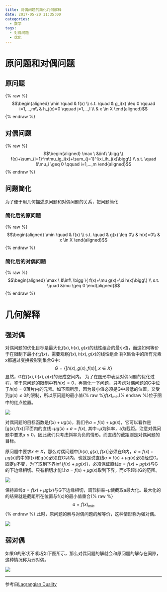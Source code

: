 ```yaml
---
title: 对偶问题的简化几何解释
date: 2017-05-20 11:35:00
categories:
  - 数学
tags: 
  - 对偶问题
  - 优化
---
```


# 原问题和对偶问题
## 原问题
{% raw %}
$$\begin{aligned} \min \quad & f(x) \\
s.t. \quad & g_i(x) \leq 0 \qquad i=1,...,m\\
& h_j(x)=0 \qquad j=1,...,l \\
& x \in X
\end{aligned}$$
{% endraw %}
## 对偶问题
{% raw %}
$$\begin{aligned} \max \ &\inf\ \bigg \{ f(x)+\sum_{i=1}^m\mu_ig_i(x)+\sum_{j=1}^l\xi_ih_j(x)\bigg\} \\
s.t. \quad &\mu_i \geq 0 \qquad i=1,...,m
\end{aligned}$$
{% endraw %}

## 问题简化
为了便于用几何描述原问题和对偶问题的关系，把问题简化
### 简化后的原问题
{% raw %}
$$\begin{aligned} \min \quad & f(x) \\
s.t. \quad & g(x) \leq 0\\
& h(x)=0\\
& x \in X
\end{aligned}$$
{% endraw %}
### 简化后的对偶问题
{% raw %}
$$\begin{aligned} \max \ &\inf\ \bigg \{ f(x)+\mu g(x)+\xi h(x)\bigg\} \\
s.t. \quad &\mu \geq 0
\end{aligned}$$
{% endraw %}

# 几何解释
## 强对偶
对偶问题的优化目标是最大化$f(x),h(x),g(x)$的线性组合的最小值，而这如何等价于在限制下最小化$f(x)$，需要观察$f(x),h(x),g(x)$的线性组合
将X集合中的所有元素x都通过变换投影到集合G中:
$$G=\{[h(x),g(x),f(x)], x \in X\}$$
显然，G在$f(x),h(x),g(x)$的张成空间内。
为了在图形中表达对偶问题的优化过程，鉴于原问题的限制中有$h(x)=0$，再简化一下问题，只考虑对偶问题的G中位于$h(x)=0$薄片内的元素。如下图所示，因为最小值必须是G中最低的位置，又受到$g(x)\leq 0$的限制，所以原问题的最小值{% raw %}$f(x)_{min}${% endraw %}位于图中的红点位置。

![](http://i4.bvimg.com/602416/fc59be77496f59d6.png)

对偶问题的目标函数是$f(x)+ug(x)$，我们令$a=f(x)+\mu g(x)$，它可以看作是[g(x),f(x)]平面内的直线$-\mu g(x)+a=f(x)$, 其中$-\mu$为斜率，a为截距。注意对偶问题中要求$\mu \leq 0$，因此我们只考虑斜率为负的情形。而直线的截距则是对偶问题的目标。

原问题中要求$x \in X$，那么对偶问题中$[h(x),g(x),f(x)]$必须在G内，$a=f(x)+\mu g(x)$的中的f(x)和g(x)必须在G以内，也就是说直线$a=f(x)+\mu g(x)$必须经过G。
固定$\mu$不变，为了取到下界$\inf\{f(x)+\mu g(x)\}$，必须保证直线$a=f(x)+\mu g(x)$与G的下边缘相切。只有相切才能让$a=f(x)+\mu g(x)$取到下界，而x不超出G的范围。

![](http://i4.bvimg.com/602416/0d65e16e0e62793e.png)

保持直线$a=f(x)+\mu g(x)$与G下边缘相切，调节斜率$-\mu$使截取a最大化。最大化的的结果就是截距所在位置与f(x)的最小值重合{% raw %}
$$a=f(x)_{min}$$
{% endraw %}
此时，原问题的解与对偶问题的解等价，这种情形称为强对偶。

![](http://i4.bvimg.com/602416/9b4a6cabbb52688d.png)


## 弱对偶
如果G的形状不凑巧如下图所示，那么对偶问题的解就会和原问题的解存在间隙，这种情况称为弱对偶。

![](http://i4.bvimg.com/602416/29433fad9f170e1e.png)

--------------------
参考自[Lagrangian Duality](http://www.eng.newcastle.edu.au/eecs/cdsc/books/cce/Slides/Duality.pdf)
